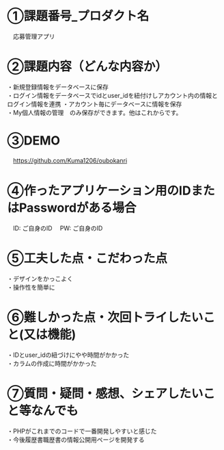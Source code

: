 # ①課題番号_プロダクト名
　応募管理アプリ  

# ②課題内容（どんな内容か）
・新規登録情報をデータベースに保存  
・ログイン情報をデータベースでidとuser_idを紐付けしアカウント内の情報とログイン情報を連携
・アカウント毎にデータベースに情報を保存  
・My個人情報の管理　のみ保存ができます。他はこれからです。

# ③DEMO
　https://github.com/Kuma1206/oubokanri  

# ④作ったアプリケーション用のIDまたはPasswordがある場合
　ID: ご自身のID
　PW: ご自身のID

# ⑤工夫した点・こだわった点
・デザインをかっこよく  
・操作性を簡単に  

# ⑥難しかった点・次回トライしたいこと(又は機能)
・IDとuser_idの紐づけにやや時間がかかった  
・カラムの作成に時間がかかった

# ⑦質問・疑問・感想、シェアしたいこと等なんでも
・PHPがこれまでのコードで一番開発しやすいと感じた  
・今後履歴書職歴書の情報公開用ページを開発する